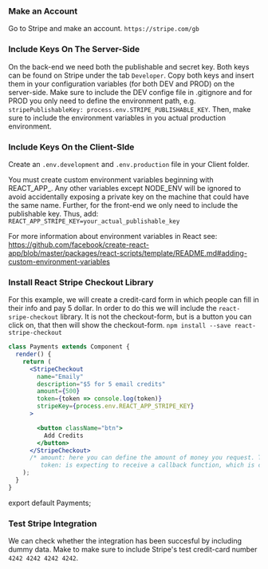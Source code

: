 ### Make an Account
Go to Stripe and make an account.
`https://stripe.com/gb`

### Include Keys On The Server-Side
On the back-end we need both the publishable and secret key. Both keys can be found on Stripe under the tab `Developer`. Copy both keys and insert them in your configuration variables (for both DEV and PROD) on the server-side. Make sure to include the DEV confige file in .gitignore and for PROD you only need to define the environment path, e.g. `stripePublishableKey: process.env.STRIPE_PUBLISHABLE_KEY`. Then, make sure to include the environment variables in you actual production environment.

### Include Keys On the Client-SIde
Create an `.env.development` and `.env.production` file in your Client folder. 

You must create custom environment variables beginning with REACT_APP_. Any other variables except NODE_ENV will be ignored to avoid accidentally exposing a private key on the machine that could have the same name. Further, for the front-end we only need to include the publishable key. Thus, add:
`REACT_APP_STRIPE_KEY=your_actual_publishable_key`

For more information about environment variables in React see: https://github.com/facebook/create-react-app/blob/master/packages/react-scripts/template/README.md#adding-custom-environment-variables

### Install React Stripe Checkout Library
For this example, we will create a credit-card form in which people can fill in their info and pay 5 dollar. In order to do this we will include the `react-sripe-checkout` library. It is not the checkout-form, but is a button you can click on, that then will show the checkout-form.
`npm install --save react-stripe-checkout`

```jsx
class Payments extends Component {
  render() {
    return (
      <StripeCheckout
        name="Emaily"
        description="$5 for 5 email credits"
        amount={500}
        token={token => console.log(token)}
        stripeKey={process.env.REACT_APP_STRIPE_KEY}
      >

        <button className="btn">
          Add Credits
        </button>
      </StripeCheckout>
      /* amount: here you can define the amount of money you request. The default is U.S. Dollars in cents
         token: is expecting to receive a callback function, which is called after we succesfully received an authorization token */
    );
  }
}
```

export default Payments;


### Test Stripe Integration
We can check whether the integration has been succesful by including dummy data. Make to make sure to include Stripe's test credit-card number `4242 4242 4242 4242`.








